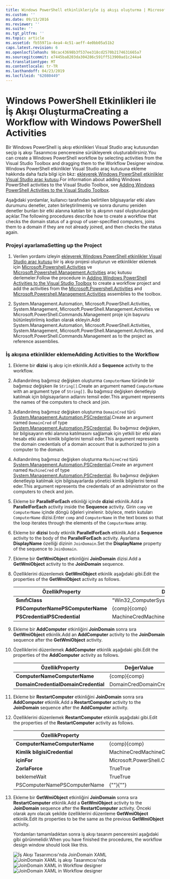 ```yaml
---
title: Windows PowerShell etkinlikleriyle iş akışı oluşturma | Microsoft Docs
ms.custom: ''
ms.date: 09/13/2016
ms.reviewer: ''
ms.suite: ''
ms.tgt_pltfrm: ''
ms.topic: article
ms.assetid: fb55971a-4ea4-4c51-aeff-4e0bb05a51b2
caps.latest.revision: 6
ms.openlocfilehash: 98cac43698b3f537ee318cd2570b2174631665a7
ms.sourcegitcommit: e7445ba8203da304286c591ff513900ad1c244a4
ms.translationtype: MT
ms.contentlocale: tr-TR
ms.lasthandoff: 04/23/2019
ms.locfileid: "62080449"
---
```

# <a name="creating-a-workflow-with-windows-powershell-activities"></a><span data-ttu-id="14944-102">Windows PowerShell Etkinlikleri ile İş Akışı Oluşturma</span><span class="sxs-lookup"><span data-stu-id="14944-102">Creating a Workflow with Windows PowerShell Activities</span></span>

<span data-ttu-id="14944-103">Bir Windows PowerShell iş akışı etkinlikleri Visual Studio araç kutusundan seçip iş akışı Tasarımcısı penceresine sürükleyerek oluşturabilirsiniz.</span><span class="sxs-lookup"><span data-stu-id="14944-103">You can create a Windows PowerShell workflow by selecting activities from the Visual Studio Toolbox and dragging them to the Workflow Designer window.</span></span> <span data-ttu-id="14944-104">Windows PowerShell etkinlikler Visual Studio araç kutusuna ekleme hakkında daha fazla bilgi için bkz: [ekleyerek Windows PowerShell etkinlikler Visual Studio araç kutusu](./adding-windows-powershell-activities-to-the-visual-studio-toolbox.md).</span><span class="sxs-lookup"><span data-stu-id="14944-104">For information about adding Windows PowerShell activities to the Visual Studio Toolbox, see [Adding Windows PowerShell Activities to the Visual Studio Toolbox](./adding-windows-powershell-activities-to-the-visual-studio-toolbox.md).</span></span>

<span data-ttu-id="14944-105">Aşağıdaki yordamlar, kullanıcı tarafından belirtilen bilgisayarlar etki alanı durumunu denetler, zaten birleştirilmemiş ve sonra durumu yeniden denetler bunları bir etki alanına katılan bir iş akışının nasıl oluşturulacağını açıklar.</span><span class="sxs-lookup"><span data-stu-id="14944-105">The following procedures describe how to create a workflow that checks the domain status of a group of user-specified computers, joins them to a domain if they are not already joined, and then checks the status again.</span></span>

### <a name="setting-up-the-project"></a><span data-ttu-id="14944-106">Projeyi ayarlama</span><span class="sxs-lookup"><span data-stu-id="14944-106">Setting up the Project</span></span>

1. <span data-ttu-id="14944-107">Verilen yordamı izleyin [ekleyerek Windows PowerShell etkinlikler Visual Studio araç kutusu](./adding-windows-powershell-activities-to-the-visual-studio-toolbox.md) bir iş akışı projesi oluşturun ve etkinlikler eklemek için [Microsoft.Powershell.Activities](/dotnet/api/Microsoft.PowerShell.Activities) ve [ Microsoft.Powershell.Management.Activities](/dotnet/api/Microsoft.PowerShell.Management.Activities) araç kutusu derlemeler.</span><span class="sxs-lookup"><span data-stu-id="14944-107">Follow the procedure in [Adding Windows PowerShell Activities to the Visual Studio Toolbox](./adding-windows-powershell-activities-to-the-visual-studio-toolbox.md) to create a workflow project and add the activities from the [Microsoft.Powershell.Activities](/dotnet/api/Microsoft.PowerShell.Activities) and [Microsoft.Powershell.Management.Activities](/dotnet/api/Microsoft.PowerShell.Management.Activities) assemblies to the toolbox.</span></span>

2. <span data-ttu-id="14944-108">System.Management.Automation, Microsoft.PowerShell.Activities, System.Management, Microsoft.PowerShell.Management.Activities ve Microsoft.PowerShell.Commands.Management proje için başvuru bütünleştirilmiş kodları olarak ekleyin.</span><span class="sxs-lookup"><span data-stu-id="14944-108">Add System.Management.Automation, Microsoft.PowerShell.Activities, System.Management, Microsoft.PowerShell.Management.Activities, and Microsoft.PowerShell.Commands.Management as to the project as reference assemblies.</span></span>

### <a name="adding-activities-to-the-workflow"></a><span data-ttu-id="14944-109">İş akışına etkinlikler ekleme</span><span class="sxs-lookup"><span data-stu-id="14944-109">Adding Activities to the Workflow</span></span>

1. <span data-ttu-id="14944-110">Ekleme bir **dizisi** iş akışı için etkinlik.</span><span class="sxs-lookup"><span data-stu-id="14944-110">Add a **Sequence** activity to the workflow.</span></span>

2. <span data-ttu-id="14944-111">Adlandırılmış bağımsız değişken oluşturma `ComputerName` türünde bir bağımsız değişken ile `String[]`.</span><span class="sxs-lookup"><span data-stu-id="14944-111">Create an argument named `ComputerName` with an argument type of `String[]`.</span></span> <span data-ttu-id="14944-112">Bu bağımsız değişken denetleyip katılmak için bilgisayarların adlarını temsil eder.</span><span class="sxs-lookup"><span data-stu-id="14944-112">This argument represents the names of the computers to check and join.</span></span>

3. <span data-ttu-id="14944-113">Adlandırılmış bağımsız değişken oluşturma `DomainCred` türü [System.Management.Automation.PSCredential](/dotnet/api/System.Management.Automation.PSCredential).</span><span class="sxs-lookup"><span data-stu-id="14944-113">Create an argument named `DomainCred` of type [System.Management.Automation.PSCredential](/dotnet/api/System.Management.Automation.PSCredential).</span></span> <span data-ttu-id="14944-114">Bu bağımsız değişken, bir bilgisayarın etki alanına katılmasını sağlamak için yetkili bir etki alanı hesabı etki alanı kimlik bilgilerini temsil eder.</span><span class="sxs-lookup"><span data-stu-id="14944-114">This argument represents the domain credentials of a domain account that is authorized to join a computer to the domain.</span></span>

4. <span data-ttu-id="14944-115">Adlandırılmış bağımsız değişken oluşturma `MachineCred` türü [System.Management.Automation.PSCredential](/dotnet/api/System.Management.Automation.PSCredential).</span><span class="sxs-lookup"><span data-stu-id="14944-115">Create an argument named `MachineCred` of type [System.Management.Automation.PSCredential](/dotnet/api/System.Management.Automation.PSCredential).</span></span> <span data-ttu-id="14944-116">Bu bağımsız değişken denetleyip katılmak için bilgisayarlarda yönetici kimlik bilgilerini temsil eder.</span><span class="sxs-lookup"><span data-stu-id="14944-116">This argument represents the credentials of an administrator on the computers to check and join.</span></span>

5. <span data-ttu-id="14944-117">Ekleme bir **ParallelForEach** etkinliği içinde **dizisi** etkinlik.</span><span class="sxs-lookup"><span data-stu-id="14944-117">Add a **ParallelForEach** activity inside the **Sequence** activity.</span></span> <span data-ttu-id="14944-118">Girin `comp` ve `ComputerName` içinde döngü öğeleri yinelenir. böylece, metin kutuları `ComputerName` dizisi.</span><span class="sxs-lookup"><span data-stu-id="14944-118">Enter `comp` and `ComputerName` in the text boxes so that the loop iterates through the elements of the `ComputerName` array.</span></span>

6. <span data-ttu-id="14944-119">Ekleme bir **dizisi** body etkinlik **ParallelForEach** etkinlik.</span><span class="sxs-lookup"><span data-stu-id="14944-119">Add a **Sequence** activity to the body of the **ParallelForEach** activity.</span></span> <span data-ttu-id="14944-120">Ayarlama **DisplayName** özelliği dizinin `JoinDomain`.</span><span class="sxs-lookup"><span data-stu-id="14944-120">Set the **DisplayName** property of the sequence to `JoinDomain`.</span></span>

7. <span data-ttu-id="14944-121">Ekleme bir **GetWmiObject** etkinliğini **JoinDomain** dizisi.</span><span class="sxs-lookup"><span data-stu-id="14944-121">Add a **GetWmiObject** activity to the **JoinDomain** sequence.</span></span>

8. <span data-ttu-id="14944-122">Özelliklerini düzenlemek **GetWmiObject** etkinlik aşağıdaki gibi.</span><span class="sxs-lookup"><span data-stu-id="14944-122">Edit the properties of the **GetWmiObject** activity as follows.</span></span>

   |<span data-ttu-id="14944-123">Özellik</span><span class="sxs-lookup"><span data-stu-id="14944-123">Property</span></span>|<span data-ttu-id="14944-124">Değer</span><span class="sxs-lookup"><span data-stu-id="14944-124">Value</span></span>|
   |--------------|-----------|
   |<span data-ttu-id="14944-125">**Sınıfı**</span><span class="sxs-lookup"><span data-stu-id="14944-125">**Class**</span></span>|<span data-ttu-id="14944-126">"Win32_ComputerSystem"</span><span class="sxs-lookup"><span data-stu-id="14944-126">"Win32_ComputerSystem"</span></span>|
   |<span data-ttu-id="14944-127">**PSComputerName**</span><span class="sxs-lookup"><span data-stu-id="14944-127">**PSComputerName**</span></span>|<span data-ttu-id="14944-128">{comp}</span><span class="sxs-lookup"><span data-stu-id="14944-128">{comp}</span></span>|
   |<span data-ttu-id="14944-129">**PSCredential**</span><span class="sxs-lookup"><span data-stu-id="14944-129">**PSCredential**</span></span>|<span data-ttu-id="14944-130">MachineCred</span><span class="sxs-lookup"><span data-stu-id="14944-130">MachineCred</span></span>|

9. <span data-ttu-id="14944-131">Ekleme bir **AddComputer** etkinliğini **JoinDomain** sonra sıra **GetWmiObject** etkinlik.</span><span class="sxs-lookup"><span data-stu-id="14944-131">Add an **AddComputer** activity to the **JoinDomain** sequence after the **GetWmiObject** activity.</span></span>

10. <span data-ttu-id="14944-132">Özelliklerini düzenlemek **AddComputer** etkinlik aşağıdaki gibi.</span><span class="sxs-lookup"><span data-stu-id="14944-132">Edit the properties of the **AddComputer** activity as follows.</span></span>

    |<span data-ttu-id="14944-133">Özellik</span><span class="sxs-lookup"><span data-stu-id="14944-133">Property</span></span>|<span data-ttu-id="14944-134">Değer</span><span class="sxs-lookup"><span data-stu-id="14944-134">Value</span></span>|
    |--------------|-----------|
    |<span data-ttu-id="14944-135">**ComputerName**</span><span class="sxs-lookup"><span data-stu-id="14944-135">**ComputerName**</span></span>|<span data-ttu-id="14944-136">{comp}</span><span class="sxs-lookup"><span data-stu-id="14944-136">{comp}</span></span>|
    |<span data-ttu-id="14944-137">**DomainCredential**</span><span class="sxs-lookup"><span data-stu-id="14944-137">**DomainCredential**</span></span>|<span data-ttu-id="14944-138">DomainCred</span><span class="sxs-lookup"><span data-stu-id="14944-138">DomainCred</span></span>|

11. <span data-ttu-id="14944-139">Ekleme bir **RestartComputer** etkinliğini **JoinDomain** sonra sıra **AddComputer** etkinlik.</span><span class="sxs-lookup"><span data-stu-id="14944-139">Add a **RestartComputer** activity to the **JoinDomain** sequence after the **AddComputer** activity.</span></span>

12. <span data-ttu-id="14944-140">Özelliklerini düzenlemek **RestartComputer** etkinlik aşağıdaki gibi.</span><span class="sxs-lookup"><span data-stu-id="14944-140">Edit the properties of the **RestartComputer** activity as follows.</span></span>

    |<span data-ttu-id="14944-141">Özellik</span><span class="sxs-lookup"><span data-stu-id="14944-141">Property</span></span>|<span data-ttu-id="14944-142">Değer</span><span class="sxs-lookup"><span data-stu-id="14944-142">Value</span></span>|
    |--------------|-----------|
    |<span data-ttu-id="14944-143">**ComputerName**</span><span class="sxs-lookup"><span data-stu-id="14944-143">**ComputerName**</span></span>|<span data-ttu-id="14944-144">{comp}</span><span class="sxs-lookup"><span data-stu-id="14944-144">{comp}</span></span>|
    |<span data-ttu-id="14944-145">**Kimlik bilgisi**</span><span class="sxs-lookup"><span data-stu-id="14944-145">**Credential**</span></span>|<span data-ttu-id="14944-146">MachineCred</span><span class="sxs-lookup"><span data-stu-id="14944-146">MachineCred</span></span>|
    |<span data-ttu-id="14944-147">**için**</span><span class="sxs-lookup"><span data-stu-id="14944-147">**For**</span></span>|<span data-ttu-id="14944-148">Microsoft.PowerShell.Commands.WaitForServiceTypes.PowerShell</span><span class="sxs-lookup"><span data-stu-id="14944-148">Microsoft.PowerShell.Commands.WaitForServiceTypes.PowerShell</span></span>|
    |<span data-ttu-id="14944-149">**Zorla**</span><span class="sxs-lookup"><span data-stu-id="14944-149">**Force**</span></span>|<span data-ttu-id="14944-150">True</span><span class="sxs-lookup"><span data-stu-id="14944-150">True</span></span>|
    |<span data-ttu-id="14944-151">bekleme</span><span class="sxs-lookup"><span data-stu-id="14944-151">Wait</span></span>|<span data-ttu-id="14944-152">True</span><span class="sxs-lookup"><span data-stu-id="14944-152">True</span></span>|
    |<span data-ttu-id="14944-153">PSComputerName</span><span class="sxs-lookup"><span data-stu-id="14944-153">PSComputerName</span></span>|<span data-ttu-id="14944-154">{""}</span><span class="sxs-lookup"><span data-stu-id="14944-154">{""}</span></span>|

13. <span data-ttu-id="14944-155">Ekleme bir **GetWmiObject** etkinliğini **JoinDomain** sonra sıra **RestartComputer** etkinlik.</span><span class="sxs-lookup"><span data-stu-id="14944-155">Add a **GetWmiObject** activity to the **JoinDomain** sequence after the **RestartComputer** activity.</span></span> <span data-ttu-id="14944-156">Önceki olarak aynı olacak şekilde özelliklerini düzenleme **GetWmiObject** etkinlik.</span><span class="sxs-lookup"><span data-stu-id="14944-156">Edit its properties to be the same as the previous **GetWmiObject** activity.</span></span>

    <span data-ttu-id="14944-157">Yordamları tamamladıktan sonra iş akışı tasarım penceresini aşağıdaki gibi görünmelidir.</span><span class="sxs-lookup"><span data-stu-id="14944-157">When you have finished the procedures, the workflow design window should look like this.</span></span>

    <span data-ttu-id="14944-158">![İş Akışı Tasarımcısı'nda JoinDomain XAML](../media/joindomainworkflow.png)
    ![JoinDomain XAML iş akışı Tasarımcısı'nda](../media/joindomainworkflow.png "JoinDomainWorkflow")</span><span class="sxs-lookup"><span data-stu-id="14944-158">![JoinDomain XAML in Workflow designer](../media/joindomainworkflow.png)
![JoinDomain XAML in Workflow designer](../media/joindomainworkflow.png "JoinDomainWorkflow")</span></span>